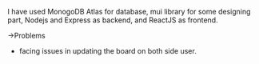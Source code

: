 I have used MonogoDB Atlas for database, mui library for some designing part, Nodejs and Express as backend, and ReactJS as frontend.

->Problems
  - facing issues in updating the board on both side user. 
  

